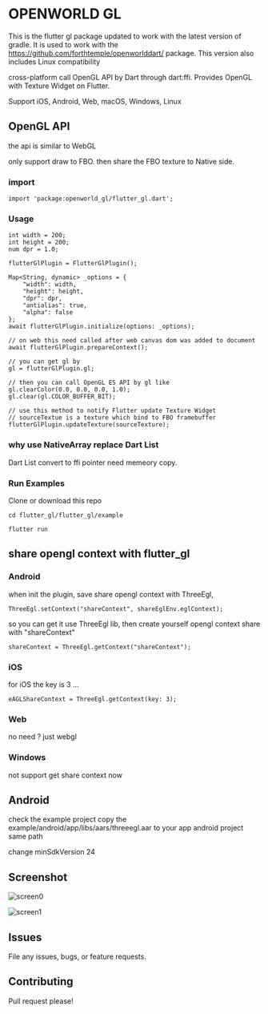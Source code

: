 # OPENWORLD GL

This is the flutter gl package updated to work with the latest version of gradle.  It is used to work with the https://github.com/forthtemple/openworlddart/ package. This version also includes Linux compatibility

cross-platform call OpenGL API by Dart through dart:ffi. Provides OpenGL with Texture Widget on Flutter. 

Support iOS, Android, Web, macOS, Windows, Linux


## OpenGL API

the api is similar to WebGL

only support draw to FBO. then share the FBO texture to Native side.


### import

```
import 'package:openworld_gl/flutter_gl.dart';
```

### Usage

```
int width = 200;
int height = 200;
num dpr = 1.0;

flutterGlPlugin = FlutterGlPlugin();

Map<String, dynamic> _options = {
    "width": width, 
    "height": height, 
    "dpr": dpr,
    "antialias": true,
    "alpha": false
};    
await flutterGlPlugin.initialize(options: _options);

// on web this need called after web canvas dom was added to document
await flutterGlPlugin.prepareContext();

// you can get gl by
gl = flutterGlPlugin.gl;

// then you can call OpenGL ES API by gl like
gl.clearColor(0.0, 0.0, 0.0, 1.0);
gl.clear(gl.COLOR_BUFFER_BIT);

// use this method to notify Flutter update Texture Widget
// sourceTextue is a texture which bind to FBO framebuffer
flutterGlPlugin.updateTexture(sourceTexture);
```

### why use NativeArray replace Dart List

Dart List convert to ffi pointer need memeory copy.

### Run Examples

Clone or download this repo

```
cd flutter_gl/flutter_gl/example

flutter run
```

## share opengl context with flutter_gl

### Android

when init the plugin, save share opengl context with ThreeEgl,

```
ThreeEgl.setContext("shareContext", shareEglEnv.eglContext);
```

so you can get it use ThreeEgl lib, then create yourself opengl context share with "shareContext"

```
shareContext = ThreeEgl.getContext("shareContext");
```


### iOS

for iOS the key is 3 ... 
```
eAGLShareContext = ThreeEgl.getContext(key: 3);
```

### Web
no need ? just webgl

### Windows

not support get share context now


## Android

check the example project
copy the example/android/app/libs/aars/threeegl.aar
to your app android project same path

change minSdkVersion 24


## Screenshot

![screen0](https://user-images.githubusercontent.com/1768228/118112805-15a0b300-b418-11eb-81c0-c693cfca95aa.png)

![screen1](https://user-images.githubusercontent.com/1768228/118112813-176a7680-b418-11eb-8ff9-877b941048e1.png)


## Issues

File any issues, bugs, or feature requests.

## Contributing

Pull request please!
